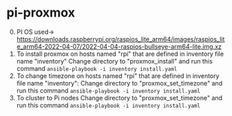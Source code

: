 # pi-proxmox
0. PI OS used-> https://downloads.raspberrypi.org/raspios_lite_arm64/images/raspios_lite_arm64-2022-04-07/2022-04-04-raspios-bullseye-arm64-lite.img.xz
1. To install proxmox on hosts named "rpi" that are defined in inventory file name "inventory"
Change directory to "proxmox_install" and run this command
`ansible-playbook -i inventory install.yaml`
2. To change timezone on hosts named "rpi" that are defined in inventory file name "inventory":
Change directory to "proxmox_set_timezone" and run this command
`ansible-playbook -i inventory install.yaml`
3. To cluster to Pi nodes 
Change directory to "proxmox_set_timezone" and run this command
`ansible-playbook -i inventory install.yaml`